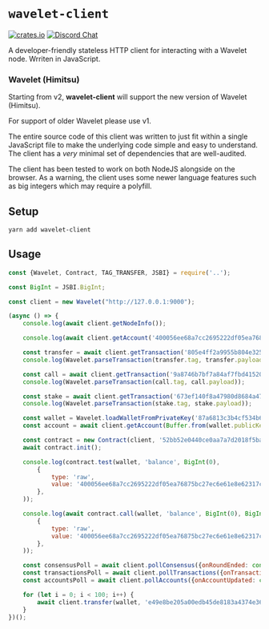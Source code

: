 # `wavelet-client`

[![crates.io](https://img.shields.io/npm/v/wavelet-client.svg)](https://www.npmjs.com/package/wavelet-client)
[![Discord Chat](https://img.shields.io/discord/458332417909063682.svg)](https://discord.gg/dMYfDPM)

A developer-friendly stateless HTTP client for interacting with a Wavelet node. Wrriten in JavaScript.


### Wavelet (Himitsu)
Starting from v2, **wavelet-client** will support the new version of Wavelet (Himitsu).

For support of older Wavelet please use v1.

The entire source code of this client was written to just fit within a single JavaScript file to make
the underlying code simple and easy to understand. The client has a _very_ minimal set of dependencies
that are well-audited.

The client has been tested to work on both NodeJS alongside on the browser. As a warning, the client uses
some newer language features such as big integers which may require a polyfill.

## Setup

```shell
yarn add wavelet-client
```

## Usage

```javascript
const {Wavelet, Contract, TAG_TRANSFER, JSBI} = require('..');

const BigInt = JSBI.BigInt;

const client = new Wavelet("http://127.0.0.1:9000");

(async () => {
    console.log(await client.getNodeInfo());

    console.log(await client.getAccount('400056ee68a7cc2695222df05ea76875bc27ec6e61e8e62317c336157019c405'));

    const transfer = await client.getTransaction('805e4ff2a9955b804e32579166c8a54e07e3f1c161702254d8778e4805ea12fc');
    console.log(Wavelet.parseTransaction(transfer.tag, transfer.payload));

    const call = await client.getTransaction('9a8746b7bf7a84af7fbd41520a841e96907bee71a88560af7e6996cfb7682891');
    console.log(Wavelet.parseTransaction(call.tag, call.payload));

    const stake = await client.getTransaction('673ef140f8a47980d8684a47bf639624d7a4d8470ad30c1a66a4f417f69ab84a');
    console.log(Wavelet.parseTransaction(stake.tag, stake.payload));

    const wallet = Wavelet.loadWalletFromPrivateKey('87a6813c3b4cf534b6ae82db9b1409fa7dbd5c13dba5858970b56084c4a930eb400056ee68a7cc2695222df05ea76875bc27ec6e61e8e62317c336157019c405');
    const account = await client.getAccount(Buffer.from(wallet.publicKey).toString("hex"));

    const contract = new Contract(client, '52bb52e0440ce0aa7a7d2018f5bac21d6abde64f5b9498615ce2bef332bd487a');
    await contract.init();

    console.log(contract.test(wallet, 'balance', BigInt(0),
        {
            type: 'raw',
            value: '400056ee68a7cc2695222df05ea76875bc27ec6e61e8e62317c336157019c405'
        },
    ));

    console.log(await contract.call(wallet, 'balance', BigInt(0), BigInt(0), JSBI.subtract(BigInt(account.balance), BigInt(1000000)),
        {
            type: 'raw',
            value: '400056ee68a7cc2695222df05ea76875bc27ec6e61e8e62317c336157019c405'
        },
    ));

    const consensusPoll = await client.pollConsensus({onRoundEnded: console.log});
    const transactionsPoll = await client.pollTransactions({onTransactionApplied: console.log}, {tag: TAG_TRANSFER, creator: "400056ee68a7cc2695222df05ea76875bc27ec6e61e8e62317c336157019c405"});
    const accountsPoll = await client.pollAccounts({onAccountUpdated: console.log}, {id: "400056ee68a7cc2695222df05ea76875bc27ec6e61e8e62317c336157019c405"});

    for (let i = 0; i < 100; i++) {
        await client.transfer(wallet, 'e49e8be205a00edb45de8183a4374e362efc9a4da56dd7ba17e2dd780501e49f', BigInt(1000000));
    }
})();
```